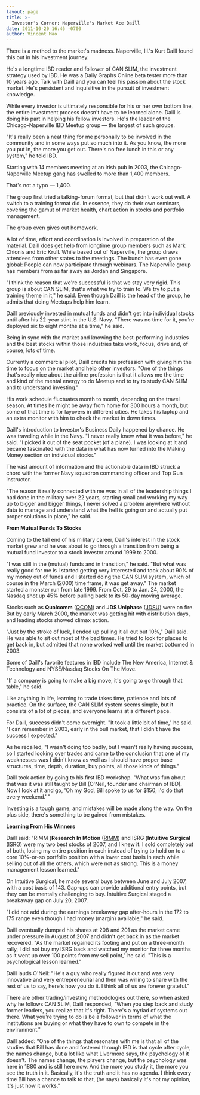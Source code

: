 ```yaml
---
layout: page
title: >-
  Investor's Corner: Naperville's Market Ace Daill
date: 2011-10-20 16:46 -0700
author: Vincent Mao
---
```





There is a method to the market's madness. Naperville, Ill.'s Kurt Daill found this out in his investment journey.

  

He's a longtime IBD reader and follower of CAN SLIM, the investment strategy used by IBD. He was a Daily Graphs Online beta tester more than 10 years ago. Talk with Daill and you can feel his passion about the stock market. He's persistent and inquisitive in the pursuit of investment knowledge.

  

While every investor is ultimately responsible for his or her own bottom line, the entire investment process doesn't have to be learned alone. Daill is doing his part in helping his fellow investors. He's the leader of the Chicago-Naperville IBD Meetup group — the largest of such groups.

  

"It's really been a neat thing for me personally to be involved in the community and in some ways put so much into it. As you know, the more you put in, the more you get out. There's no free lunch in this or any system," he told IBD.

  

Starting with 14 members meeting at an Irish pub in 2003, the Chicago-Naperville Meetup gang has swelled to more than 1,400 members.

  

That's not a typo — 1,400.

  

The group first tried a talking-forum format, but that didn't work out well. A switch to a training format did. In essence, they do their own seminars, covering the gamut of market health, chart action in stocks and portfolio management.

  

The group even gives out homework.

  

A lot of time, effort and coordination is involved in preparation of the material. Daill does get help from longtime group members such as Mark Chionis and Eric Krull. While based out of Naperville, the group draws attendees from other states to the meetings. The bunch has even gone global: People can now participate through webinars. The Naperville group has members from as far away as Jordan and Singapore.

  

"I think the reason that we're successful is that we stay very rigid. This group is about CAN SLIM, that's what we try to train to. We try to put a training theme in it," he said. Even though Daill is the head of the group, he admits that doing Meetups help him learn.

  

Daill previously invested in mutual funds and didn't get into individual stocks until after his 22-year stint in the U.S. Navy. "There was no time for it, you're deployed six to eight months at a time," he said.

  

Being in sync with the market and knowing the best-performing industries and the best stocks within those industries take work, focus, drive and, of course, lots of time.

  

Currently a commercial pilot, Daill credits his profession with giving him the time to focus on the market and help other investors. "One of the things that's really nice about the airline profession is that it allows me the time and kind of the mental energy to do Meetup and to try to study CAN SLIM and to understand investing."

  

His work schedule fluctuates month to month, depending on the travel season. At times he might be away from home for 300 hours a month, but some of that time is for layovers in different cities. He takes his laptop and an extra monitor with him to check the market in down times.

  

Daill's introduction to Investor's Business Daily happened by chance. He was traveling while in the Navy. "I never really knew what it was before," he said. "I picked it out of the seat pocket (of a plane). I was looking at it and became fascinated with the data in what has now turned into the Making Money section on individual stocks."

  

The vast amount of information and the actionable data in IBD struck a chord with the former Navy squadron commanding officer and Top Gun instructor.

  

"The reason it really connected with me was in all of the leadership things I had done in the military over 22 years, starting small and working my way up to bigger and bigger things, I never solved a problem anywhere without data to manage and understand what the hell is going on and actually put proper solutions in place," he said.

  

**From Mutual Funds To Stocks**

  

Coming to the tail end of his military career, Daill's interest in the stock market grew and he was about to go through a transition from being a mutual fund investor to a stock investor around 1999 to 2000.

  

"I was still in the (mutual) funds and in transition," he said. "But what was really good for me is I started getting very interested and took about 90% of my money out of funds and I started doing the CAN SLIM system, which of course in the March (2000) time frame, it was get away." The market started a monster run from late 1999. From Oct. 29 to Jan. 24, 2000, the Nasdaq shot up 45% before pulling back to its 50-day moving average.

  

Stocks such as **Qualcomm** ([QCOM](https://research.investors.com/quote.aspx?symbol=QCOM)) and **JDS Uniphase** ([JDSU](https://research.investors.com/quote.aspx?symbol=JDSU)) were on fire. But by early March 2000, the market was getting hit with distribution days, and leading stocks showed climax action.

  

"Just by the stroke of luck, I ended up pulling it all out but 10%," Daill said. He was able to sit out most of the bad times. He tried to look for places to get back in, but admitted that none worked well until the market bottomed in 2003.

  

Some of Daill's favorite features in IBD include The New America, Internet & Technology and NYSE/Nasdaq Stocks On The Move.

  

"If a company is going to make a big move, it's going to go through that table," he said.

  

Like anything in life, learning to trade takes time, patience and lots of practice. On the surface, the CAN SLIM system seems simple, but it consists of a lot of pieces, and everyone learns at a different pace.

  

For Daill, success didn't come overnight. "It took a little bit of time," he said. "I can remember in 2003, early in the bull market, that I didn't have the success I expected."

  

As he recalled, "I wasn't doing too badly, but I wasn't really having success, so I started looking over trades and came to the conclusion that one of my weaknesses was I didn't know as well as I should have proper base structures, time, depth, duration, buy points, all those kinds of things."

  

Daill took action by going to his first IBD workshop. "What was fun about that was it was still taught by Bill (O'Neil, founder and chairman of IBD). Now I look at it and go, 'Oh my God, Bill spoke to us for \$150; I'd do that every weekend.' "

  

Investing is a tough game, and mistakes will be made along the way. On the plus side, there's something to be gained from mistakes.

  

**Learning From His Winners**

  

Daill said: "RIMM (**Research In Motion** ([RIMM](https://research.investors.com/quote.aspx?symbol=RIMM)) and ISRG (**Intuitive Surgical** ([ISRG](https://research.investors.com/quote.aspx?symbol=ISRG)) were my two best stocks of 2007, and I knew it. I sold completely out of both, losing my entire position in each instead of trying to hold on to a core 10%-or-so portfolio position with a lower cost basis in each while selling out of all the others, which were not as strong. This is a money management lesson learned."

  

On Intuitive Surgical, he made several buys between June and July 2007, with a cost basis of 143. Gap-ups can provide additional entry points, but they can be mentally challenging to buy. Intuitive Surgical staged a breakaway gap on July 20, 2007.

  

"I did not add during the earnings breakaway gap after-hours in the 172 to 175 range even though I had money (margin) available," he said.

  

Daill eventually dumped his shares at 208 and 201 as the market came under pressure in August of 2007 and didn't get back in as the market recovered. "As the market regained its footing and put on a three-month rally, I did not buy my ISRG back and watched my monitor for three months as it went up over 100 points from my sell point," he said. "This is a psychological lesson learned."

  

Daill lauds O'Neil: "He's a guy who really figured it out and was very innovative and very entrepreneurial and then was willing to share with the rest of us to say, here's how you do it. I think all of us are forever grateful."

  

There are other trading/investing methodologies out there, so when asked why he follows CAN SLIM, Daill responded, "When you step back and study former leaders, you realize that it's right. There's a myriad of systems out there. What you're trying to do is be a follower in terms of what the institutions are buying or what they have to own to compete in the environment."

  

Daill added: "One of the things that resonates with me is that all of the studies that Bill has done and fostered through IBD is that cycle after cycle, the names change, but a lot like what Livermore says, the psychology of it doesn't. The names change, the players change, but the psychology was here in 1880 and is still here now. And the more you study it, the more you see the truth in it. Basically, it's the truth and it has no agenda. I think every time Bill has a chance to talk to that, (he says) basically it's not my opinion, it's just how it works."




